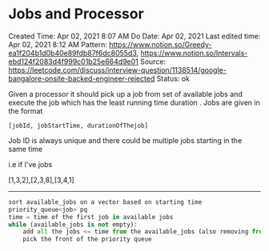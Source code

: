 # Jobs and Processor

Created Time: Apr 02, 2021 8:07 AM
Do Date: Apr 02, 2021
Last edited time: Apr 02, 2021 8:12 AM
Pattern: https://www.notion.so/Greedy-ea1f204b1d0b40e89fdb87f6dc8055d3, https://www.notion.so/Intervals-ebd124f2083d4f999c01b25e664d9e01
Source: https://leetcode.com/discuss/interview-question/1138514/google-bangalore-onsite-backed-engineer-rejected
Status: ok

Given a processor it should pick up a job from set of available jobs and execute the job which has the least running time duration . Jobs are given in the format

```
[jobId, jobStartTime, durationOfThejob]
```

Job ID is always unique and there could be multiple jobs starting in the same time

i.e if I've jobs

[1,3,2],[2,3,8],[3,4,1]

---

```python
sort available_jobs on a vector based on starting time
priority_queue<job> pq
time = time of the first job in available jobs
while (available_jobs is not empty): 
	add all the jobs <= time from the available_jobs (also removing from available jobs)
	pick the front of the priority queue
```
